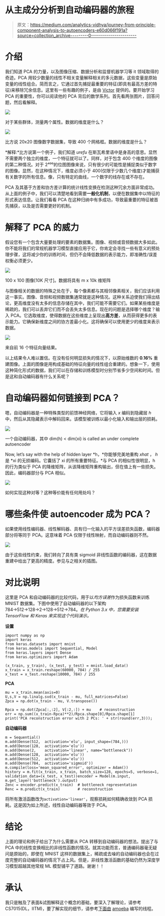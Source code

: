 # 从主成分分析到自动编码器的旅程

> 原文：<https://medium.com/analytics-vidhya/journey-from-principle-component-analysis-to-autoencoders-e60d066f191a?source=collection_archive---------0----------------------->

# 介绍

我们知道 PCA 的力量，以及图像压缩、数据分析和监督机器学习等 it 领域取得的奇迹。PCA 用较少数量的线性不相关变量解释相关的多元数据，这些变量是原始变量的线性组合。简而言之，它通过首先捕捉最重要的特征(即具有最高方差的特征)来移除冗余信息。这里有一些有趣的例子，是由 [Victor](https://www.youtube.com/watch?v=IbE0tbjy6JQ&list=PLBv09BD7ez_5_yapAg86Od6JeeypkS4YM) 提供的。要开始学习 PCA 的重要性，你可以阅读他的 PCA 背后的数学系列。首先看两张图片，回答问题，然后看解释。

![](img/3ec11f6daffa477a209fa1250537185a.png)

对于某些群体，测量两个属性。数据的维度是什么？

![](img/de027df860910b695878894b66f34027.png)

比方说 20x20 图像数字数据集，导致 400 个网格框。数据的维度是什么？

*解释:*比方说第一个例子，我们知道 *urefu* 在斯瓦希里语中是身高的意思。显然不需要两个独立的维度，一个特征就可以了。同样，对于包含 400 个维度的图像的第二种情况。对于 2⁴⁰⁰的位图图像来说，只有很少的可能性是捕捉类似于数字的图像。显然，在这种情况下，维度必须小于 400(仅限于少数几个维度)才能捕获有关数字的所有信息。像，只有特定的曲线，一个数字的线存在或不存在。

PCA 及其基于方差和协方差计算的统计线性变换在检测这种冗余方面非常成功。从上面的例子中，我们可以清楚地看到需要**一般化机制**，以便在数据集中以特征的形式表达信息。让我们看看 PCA 在这种归纳中有多成功，导致最重要的特征被首先捕获，以及是否需要更好的机制。

# 解释了 PCA 的威力

假设您有一个包含大量要处理的要素的数据集。图像、视频或音频数据大多如此。你不能将我们的常规机器学习模型直接应用于它，你肯定会寻找一些有意义的预处理步骤，这将减少你的训练时间，但仍不会降低数据的表示能力，即准确性/误差权衡必须更少。

![](img/026f5ea9fe9eda4b789f62f7e8493b80.png)

100 x 100 图像[10K 尺寸]。数据将具有 m x 10k 维矩阵

与图像相关的数据的特殊之处在于，每个像素都与其相邻像素相关，我们应该利用这一事实。图像、音频和视频数据集通常就是这种情况。这种关系迫使我们得出结论，更高维度没有太多的信息存储在其中，我们可能不需要它们。如果某些维度是稀疏的，我们可以丢弃它们而不会丢失太多信息。现在的问题是选择哪个维度？输入 PCA。它选取维度，使得数据在这些维度上呈现出**高方差**，从而获得更多的表示能力。它确保新维度之间的协方差最小化。这将确保可以使用更少的维度来表示数据。

![](img/ddbd2d147591ecd197b23092914027cb.png)

来自前 16 个特征向量结果。

以上结果令人难以置信。在没有任何明显损失的情况下，以原始维数的 **0.16%** 重建图像。上面的图像是用构成基础的特征向量的线性组合重建的。想象一下，使用这种简化形式的数据，我们可以在存储和训练模型时分别节省多少空间和时间。但是这和自动编码器有什么关系呢？

# 自动编码器如何链接到 PCA？

嗯，自动编码器是一种特殊类型的前馈神经网络，它将输入 *x* 编码到隐藏层 *h* 中，然后从其隐藏表示中解码回来。该模型被训练以最小化输入和输出层的损耗。

![](img/461c59d6426254b06deffd23231ed931.png)

一个自动编码器，其中 dim(h) < dim(xi) is called an under complete autoencoder

Now, let’s say with the help of hidden layer *h，*你能够完美地重构 *xhat* ， *h* 是 *xi 的无损编码。它囊括了 xi 的所有重要特征。*与 PCA 的相似性很明显，h 的行为类似于 PCA 的降维矩阵，从该降维矩阵重构输出，但在值上有一些损失。因此，编码器部分与 PCA 相似。

![](img/5fbb4e69ea0eb5a22fa1118ad3ada189.png)

如何实现这种对等？这种等价能有任何用处吗？

# **哪些条件使 autoencoder 成为 PCA？**

如果使用线性编码器、线性解码器、具有归一化输入的平方误差损失函数，编码器部分将等同于 PCA。这意味着 PCA 仅限于线性映射，而自动编码器则不然。

![](img/45afa43b08a5e6912ec27082325d391b.png)

由于这些线性约束，我们转向了具有类 sigmoid 非线性函数的编码器，这在数据重建中给出了更高的精度。参见与之相关的插图。

# 对比说明

这里是 PCA 和自动编码器的比较代码，用于以*均方误差*作为损失函数来训练 MNIST 数据集。下图中使用了自动编码器的以下架构 784→512→128→2→128→512→784。*在 Python 3.x 中，您需要安装 TensorFlow 和 Keras 来实现这个代码演示。*

**设置**

```
import numpy as np
import keras
from keras.datasets import mnist
from keras.models import Sequential, Model
from keras.layers import Dense
from keras.optimizers import Adam

(x_train, y_train), (x_test, y_test) = mnist.load_data()
x_train = x_train.reshape(60000, 784) / 255
x_test = x_test.reshape(10000, 784) / 255
```

**PCA**

```
mu = x_train.mean(axis=0)
U,s,V = np.linalg.svd(x_train - mu, full_matrices=False)
Zpca = np.dot(x_train - mu, V.transpose())

Rpca = np.dot(Zpca[:,:2], V[:2,:]) + mu    # reconstruction
err = np.sum((x_train-Rpca)**2)/Rpca.shape[0]/Rpca.shape[1]
print('PCA reconstruction error with 2 PCs: ' + str(round(err,3)));
```

**自动编码器**

```
m = Sequential()
m.add(Dense(512,  activation='elu', input_shape=(784,)))
m.add(Dense(128,  activation='elu'))
m.add(Dense(2,    activation='linear', name="bottleneck"))
m.add(Dense(128,  activation='elu'))
m.add(Dense(512,  activation='elu'))
m.add(Dense(784,  activation='sigmoid'))
m.compile(loss='mean_squared_error', optimizer = Adam())
history = m.fit(x_train, x_train, batch_size=128, epochs=5, verbose=1, validation_data=(x_test, x_test))encoder = Model(m.input, m.get_layer('bottleneck').output)
Zenc = encoder.predict(x_train)  # bottleneck representation
Renc = m.predict(x_train)        # reconstruction
```

将所有激活函数改为`activation='linear'`，观察损耗如何精确收敛到 PCA 损耗。这是因为如上所述，线性自动编码器等效于 PCA。

# 结论

上面的理论和例子给出了为什么需要从 PCA 转移到自动编码器的想法。提出了与 PCA 中的线性变换相比的非线性函数的情况。就其功能而言，普通编码器毫无疑问是原始的，即使在 MNIST 这样的数据集上，稀疏或去噪的自动编码器也会在过度完整的自动编码器的情况下占上风。但是，非线性激活函数的基础仍然为深度学习模型超越其他常规 ML 模型铺平了道路。谢谢！！

# 承认

我只是触及了表面&试图解释这个概念的基础，要深入了解理论，请参考 CS7015(DL，IITM)，要了解实现的细节，请参考[下面由](https://stats.stackexchange.com/questions/190148/building-an-autoencoder-in-tensorflow-to-surpass-pca) [amoeba](https://stats.stackexchange.com/users/28666/amoeba) 编写的线程。
